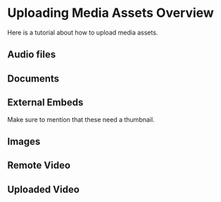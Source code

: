 # Uploading Media Assets Overview

Here is a tutorial about how to upload media assets. 

## Audio files

## Documents

## External Embeds
Make sure to mention that these need a thumbnail.

## Images

## Remote Video

## Uploaded Video